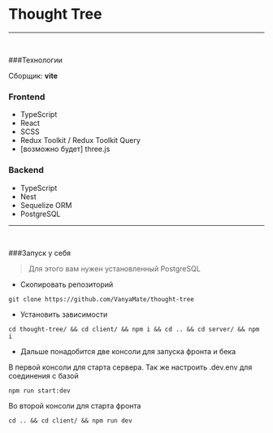 # Thought Tree


---

<br>

###Технологии

Сборщик: **vite**

### Frontend

- TypeScript
- React
- SCSS
- Redux Toolkit / Redux Toolkit Query
- [возможно будет] three.js

### Backend
- TypeScript
- Nest
- Sequelize ORM
- PostgreSQL


---

<br>

###Запуск у себя

> Для этого вам нужен установленный PostgreSQL

- Скопировать репозиторий
```
git clone https://github.com/VanyaMate/thought-tree
```
- Установить зависимости
```
cd thought-tree/ && cd client/ && npm i && cd .. && cd server/ && npm i
```
- Дальше понадобится две консоли для запуска фронта и бека

В первой консоли для старта сервера. Так же настроить .dev.env для соединения с базой
```
npm run start:dev
```
Во второй консоли для старта фронта 
```
cd .. && cd client/ && npm run dev
```